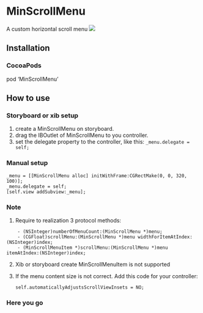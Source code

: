 # MinScrollMenu
A custom horizontal scroll menu
![](https://github.com/zsmzhu/MinScrollMenu/raw/master/IntroduceImage/introduce.gif)
## Installation
### CocoaPods
pod ‘MinScrollMenu’
## How to use
### Storyboard or xib setup
1. create a MinScrollMenu on storyboard.
2. drag the IBOutlet of MinScrollMenu to you controller.
3. set the delegate property to the controller,
	like this: `_menu.delegate = self;`

### Manual setup
	_menu = [[MinScrollMenu alloc] initWithFrame:CGRectMake(0, 0, 320, 100)];
	_menu.delegate = self;
	[self.view addSubview:_menu];
### Note
1. Require to realization 3 protocol methods:
```
	- (NSInteger)numberOfMenuCount:(MinScrollMenu *)menu;
	- (CGFloat)scrollMenu:(MinScrollMenu *)menu widthForItemAtIndex:(NSInteger)index;
	- (MinScrollMenuItem *)scrollMenu:(MinScrollMenu *)menu itemAtIndex:(NSInteger)index;
```
2. Xib or storyboard create MinScrollMenuItem is not supported
3. If the menu content size is not correct. Add this code for your controller:

	`self.automaticallyAdjustsScrollViewInsets = NO;`

### Here you go
